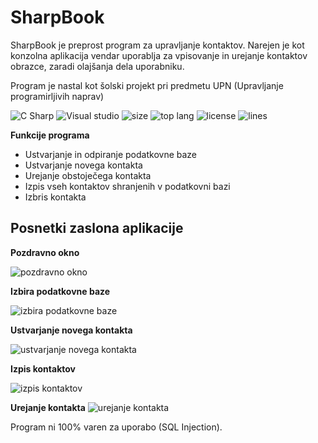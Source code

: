 # SharpBook

SharpBook je preprost program za upravljanje kontaktov. Narejen je kot konzolna aplikacija vendar uporablja za vpisovanje in urejanje kontaktov obrazce, zaradi olajšanja dela uporabniku. 

Program je nastal kot šolski projekt pri predmetu UPN (Upravljanje programirljivih naprav)

![C Sharp](https://img.shields.io/badge/-C%20Sharp-239120?style=flat-square&logo=c-sharp&logoColor=white)
![Visual studio](https://img.shields.io/badge/-Visual%20Studio-5C2D91?style=flat-square&logo=visual-studio&logoColor=white)
![size](https://img.shields.io/github/languages/code-size/patik123/SharpBook)
![top lang](https://img.shields.io/github/languages/top/patik123/Sharpbook)
![license](https://img.shields.io/github/license/patik123/SharpBook)
![lines](https://img.shields.io/tokei/lines/github/patik123/Sharpbook)

**Funkcije programa**

- Ustvarjanje in odpiranje podatkovne baze
- Ustvarjanje novega kontakta
- Urejanje obstoječega kontakta
- Izpis vseh kontaktov shranjenih v podatkovni bazi
- Izbris kontakta




## Posnetki zaslona aplikacije

**Pozdravno okno**

![pozdravno okno](https://user-images.githubusercontent.com/69119220/116280166-b2145580-a788-11eb-8302-1c4a2fae77d0.png)

**Izbira podatkovne baze**

![izbira podatkovne baze](https://user-images.githubusercontent.com/69119220/116280397-e9830200-a788-11eb-9654-f07a63a68f98.png)

**Ustvarjanje novega kontakta**

![ustvarjanje novega kontakta](https://user-images.githubusercontent.com/69119220/116280600-23540880-a789-11eb-888e-86dfff1c36de.png)

**Izpis kontaktov**

![izpis kontaktov](https://user-images.githubusercontent.com/69119220/116281065-9bbac980-a789-11eb-82b7-c3422d3c769b.png)

**Urejanje kontakta**
![urejanje kontakta](https://user-images.githubusercontent.com/69119220/116281277-d7ee2a00-a789-11eb-88f0-fffb2f74d8a3.png)


Program ni 100% varen za uporabo (SQL Injection).





